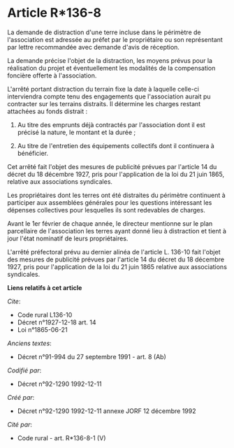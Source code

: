 # Article R*136-8

La demande de distraction d'une terre incluse dans le périmètre de l'association est adressée au préfet par le propriétaire
ou son représentant par lettre recommandée avec demande d'avis de réception.

La demande précise l'objet de la distraction, les moyens prévus pour la réalisation du projet et éventuellement les modalités
de la compensation foncière offerte à l'association.

L'arrêté portant distraction du terrain fixe la date à laquelle celle-ci interviendra compte tenu des engagements que
l'association aurait pu contracter sur les terrains distraits. Il détermine les charges restant attachées au fonds distrait :

1. Au titre des emprunts déjà contractés par l'association dont il est précisé la nature, le montant et la durée ;

2. Au titre de l'entretien des équipements collectifs dont il continuera à bénéficier.

Cet arrêté fait l'objet des mesures de publicité prévues par l'article 14 du décret du 18 décembre 1927, pris pour
l'application de la loi du 21 juin 1865, relative aux associations syndicales.

Les propriétaires dont les terres ont été distraites du périmètre continuent à participer aux assemblées générales pour les
questions intéressant les dépenses collectives pour lesquelles ils sont redevables de charges.

Avant le 1er février de chaque année, le directeur mentionne sur le plan parcellaire de l'association les terres ayant donné
lieu à distraction et tient à jour l'état nominatif de leurs propriétaires.

L'arrêté préfectoral prévu au dernier alinéa de l'article L. 136-10 fait l'objet des mesures de publicité prévues par
l'article 14 du décret du 18 décembre 1927, pris pour l'application de la loi du 21 juin 1865 relative aux associations
syndicales.

**Liens relatifs à cet article**

_Cite_:

  - Code rural L136-10
  - Décret n°1927-12-18 art. 14
  - Loi n°1865-06-21

_Anciens textes_:

  - Décret n°91-994 du 27 septembre 1991 - art. 8 (Ab)

_Codifié par_:

  - Décret n°92-1290 1992-12-11

_Créé par_:

  - Décret n°92-1290 1992-12-11 annexe JORF 12 décembre 1992

_Cité par_:

  - Code rural - art. R*136-8-1 (V)
